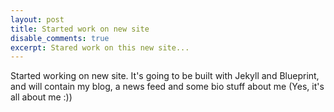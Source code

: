 ```yaml
---
layout: post 
title: Started work on new site
disable_comments: true
excerpt: Stared work on this new site...
---
```

Started working on new site. It's going to be built with Jekyll and Blueprint, and will contain my blog, a news feed and some bio stuff about me (Yes, it's all about me :))
